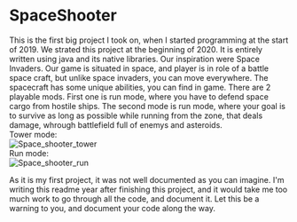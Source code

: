 # SpaceShooter
This is the first big project I took on, when I started programming at the start of 2019. We strated this project at the beginning of 2020. It is entirely written using java and its native libraries. Our inspiration were Space Invaders. Our game is situated in space, and player is in role of a battle space craft, but unlike space invaders, you can move everywhere. The spacecraft has some unique abilities, you can find in game. There are 2 playable mods. First one is run mode, where you have to defend space cargo from hostile ships.
The second mode is run mode, where your goal is to survive as long as possible while running from the zone, that deals damage, whrough battlefield full of enemys and asteroids.
<br>
Tower mode: <br>
![Space_shooter_tower](https://user-images.githubusercontent.com/59472129/115547615-bfbc6d80-a2a6-11eb-944b-7f27c974ff69.gif)
<br>
Run mode: <br>
![Space_shooter_run](https://user-images.githubusercontent.com/59472129/115548006-3fe2d300-a2a7-11eb-8a1a-83ee838c7a4b.gif)
<br>

As it is my first project, it was not well documented as you can imagine. I'm writing this readme year after finishing this project, and it would take me too much work to go through all the code, and document it. Let this be a warning to you, and document your code along the way.

